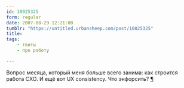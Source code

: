 ```yaml
---
id: 10025325
form: regular
date: 2007-08-29 12:21:00
tumblr: "https://untitled.urbansheep.com/post/10025325"
title:
tags:
    - твиты
    - про работу

---
```


<p>Вопрос месяца, который меня больше всего занима: как строится работа CXO. И ещё вот UX consistency. Что энфорсить? <a href="http://twitter.com/urbansheep/statuses/234283412">¶</a></p>

